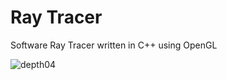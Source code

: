 # Ray Tracer
Software Ray Tracer written in C++ using OpenGL

![depth04](https://i.imgur.com/RXQ6KJT.png)

